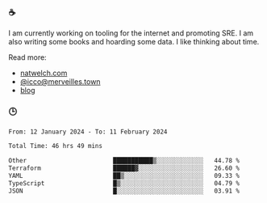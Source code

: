 ### ☕

I am currently working on tooling for the internet and promoting SRE. I am also writing some books and hoarding some data. I like thinking about time. 

Read more:

 - [natwelch.com](https://natwelch.com)
 - [@icco@merveilles.town](https://merveilles.town/@icco)
 - [blog](https://writing.natwelch.com)

### 🕒

<!--START_SECTION:waka-->

```txt
From: 12 January 2024 - To: 11 February 2024

Total Time: 46 hrs 49 mins

Other                        ███████████▒░░░░░░░░░░░░░   44.78 %
Terraform                    ██████▓░░░░░░░░░░░░░░░░░░   26.60 %
YAML                         ██▒░░░░░░░░░░░░░░░░░░░░░░   09.33 %
TypeScript                   █▒░░░░░░░░░░░░░░░░░░░░░░░   04.79 %
JSON                         █░░░░░░░░░░░░░░░░░░░░░░░░   03.91 %
```

<!--END_SECTION:waka-->
